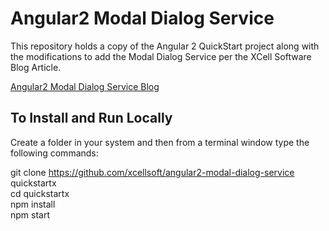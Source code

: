 # Angular2 Modal Dialog Service

This repository holds a copy of the Angular 2 QuickStart project along with the modifications to add the Modal Dialog Service per the XCell Software Blog Article.

[Angular2 Modal Dialog Service Blog](http://blog.xcellsoft.com/2017/01/blog-post_22.html)

## To Install and Run Locally

Create a folder in your system and then from a terminal window type the following commands:

git clone https://github.com/xcellsoft/angular2-modal-dialog-service quickstartx<br/>
cd quickstartx<br/>
npm install<br/>
npm start
